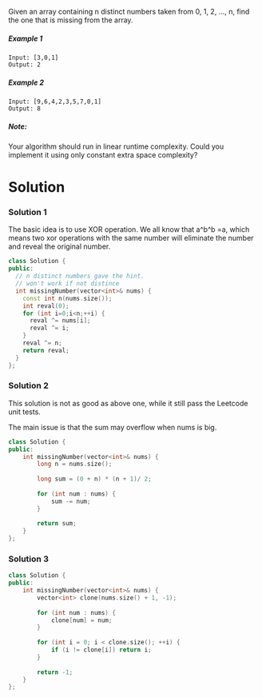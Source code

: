 Given an array containing n distinct numbers taken from 0, 1, 2, ..., n, find the one that is missing from the array.
  
##### Example 1

```
Input: [3,0,1]
Output: 2
```  

##### Example 2

```
Input: [9,6,4,2,3,5,7,0,1]
Output: 8
```

##### Note:

Your algorithm should run in linear runtime complexity. Could you implement it using only constant extra space complexity?  

# Solution
 
### Solution 1
  
The basic idea is to use XOR operation. We all know that a^b^b =a, which means two xor operations with the same number will eliminate the number and reveal the original number.  
  
```cpp
class Solution {
public:
  // n distinct numbers gave the hint.
  // won't work if not distince
  int missingNumber(vector<int>& nums) {
    const int n(nums.size());
    int reval(0);
    for (int i=0;i<n;++i) {
      reval ^= nums[i];
      reval ^= i;
    }
    reval ^= n;
    return reval;
  }
};
```

### Solution 2

This solution is not as good as above one, while it still pass the Leetcode unit tests.
  
The main issue is that the sum may overflow when nums is big.  

```cpp
class Solution {
public:
    int missingNumber(vector<int>& nums) {
        long n = nums.size();
        
        long sum = (0 + n) * (n + 1)/ 2;
        
        for (int num : nums) {
            sum -= num;
        }
        
        return sum;
    }
};
```

### Solution 3

```cpp
class Solution {
public:
    int missingNumber(vector<int>& nums) {
        vector<int> clone(nums.size() + 1, -1);
        
        for (int num : nums) {
            clone[num] = num;
        }
        
        for (int i = 0; i < clone.size(); ++i) {
            if (i != clone[i]) return i;
        }
        
        return -1;
    }
};
```
